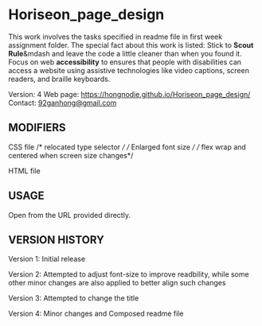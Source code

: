 # Horiseon_page_design
This work involves the tasks specified in readme file in first week assignment folder.
The special fact about this work is listed:
Stick to **Scout Rule**&mdash and leave the code a little cleaner than when you found it.
Focus on web **accessibility** to ensures that people with disabilities can access a website using assistive technologies like video captions, screen readers, and braille keyboards. 

Version: 4
Web page: https://hongnodie.github.io/Horiseon_page_design/
Contact: 92ganhong@gmail.com

MODIFIERS
---------
CSS file
/* relocated type selector */
/* Enlarged font size */
/* flex wrap and centered when screen size changes*/

HTML file
<!-- Insert empty spacing between divs -->
<!-- added in-text strong element -->
<!-- Removal of insignificant id selector -->

USAGE
-----
Open from the URL provided directly.

VERSION HISTORY
---------------
Version 1:
  Initial release

Version 2:
  Attempted to adjust font-size to improve readbility, while some other minor changes are also applied to better align such changes

Version 3:
  Attempted to change the title

Version 4:
  Minor changes and Composed readme file